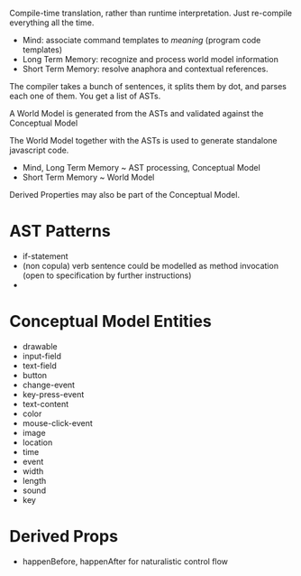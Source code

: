 Compile-time translation, rather than runtime interpretation. Just re-compile everything all the time.

* Mind: associate command templates to *meaning* (program code templates)
* Long Term Memory: recognize and process world model information
* Short Term Memory: resolve anaphora and contextual references.

The compiler takes a bunch of sentences, it splits them by dot, and parses each one of them. You get a list of ASTs.

A World Model is generated from the ASTs and validated against the Conceptual Model

The World Model together with the ASTs is used to generate standalone javascript code.

* Mind, Long Term Memory ~ AST processing, Conceptual Model
* Short Term Memory ~ World Model

Derived Properties may also be part of the Conceptual Model.

# AST Patterns
* if-statement
* (non copula) verb sentence could be modelled as method invocation (open to specification by further instructions)
* 

# Conceptual Model Entities
* drawable
* input-field
* text-field
* button
* change-event
* key-press-event
* text-content
* color
* mouse-click-event
* image
* location
* time
* event
* width
* length
* sound
* key

# Derived Props
* happenBefore, happenAfter for naturalistic control flow
